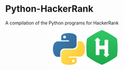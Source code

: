 # Python-HackerRank
A compilation of the Python programs for HackerRank
<p align="center">
  <img src="PythonLogo.png" width="100">
  <img src="HackerRankLogo.png" width="100">
<p>
